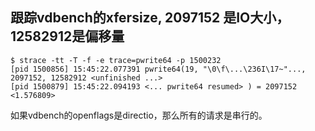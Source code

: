 ##  跟踪vdbench的xfersize, 2097152 是IO大小，12582912是偏移量
```
$ strace -tt -T -f -e trace=pwrite64 -p 1500232
[pid 1500856] 15:45:22.077391 pwrite64(19, "\0\f\...\236I\17~"..., 2097152, 12582912 <unfinished ...>
[pid 1500879] 15:45:22.094193 <... pwrite64 resumed> ) = 2097152 <1.576809>
```
如果vdbench的openflags是directio，那么所有的请求是串行的。
